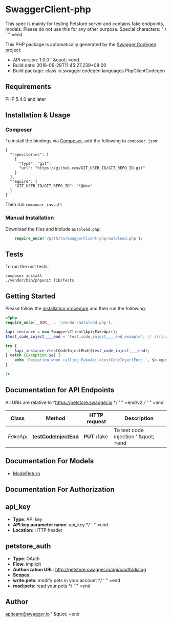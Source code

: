# SwaggerClient-php
This spec is mainly for testing Petstore server and contains fake endpoints, models. Please do not use this for any other purpose. Special characters: \" \\   ' \" =end

This PHP package is automatically generated by the [Swagger Codegen](https://github.com/swagger-api/swagger-codegen) project:

- API version: 1.0.0  &#39; \&quot; &#x3D;end
- Build date: 2016-06-28T11:45:27.239+08:00
- Build package: class io.swagger.codegen.languages.PhpClientCodegen

## Requirements

PHP 5.4.0 and later

## Installation & Usage
### Composer

To install the bindings via [Composer](http://getcomposer.org/), add the following to `composer.json`:

```
{
  "repositories": [
    {
      "type": "git",
      "url": "https://github.com/GIT_USER_ID/GIT_REPO_ID.git"
    }
  ],
  "require": {
    "GIT_USER_ID/GIT_REPO_ID": "*@dev"
  }
}
```

Then run `composer install`

### Manual Installation

Download the files and include `autoload.php`:

```php
    require_once('/path/to/SwaggerClient-php/autoload.php');
```

## Tests

To run the unit tests:

```
composer install
./vendor/bin/phpunit lib/Tests
```

## Getting Started

Please follow the [installation procedure](#installation--usage) and then run the following:

```php
<?php
require_once(__DIR__ . '/vendor/autoload.php');

$api_instance = new Swagger\Client\Api\FakeApi();
$test_code_inject____end = "test_code_inject____end_example"; // string | To test code injection  ' \" =end

try {
    $api_instance->testCodeInjectEnd($test_code_inject____end);
} catch (Exception $e) {
    echo 'Exception when calling FakeApi->testCodeInjectEnd: ', $e->getMessage(), PHP_EOL;
}

?>
```

## Documentation for API Endpoints

All URIs are relative to *https://petstore.swagger.io */ &#39; &quot; &#x3D;end/v2 */ &#39; &quot; &#x3D;end*

Class | Method | HTTP request | Description
------------ | ------------- | ------------- | -------------
*FakeApi* | [**testCodeInjectEnd**](docs/Api/FakeApi.md#testcodeinjectend) | **PUT** /fake | To test code injection  &#39; \&quot; &#x3D;end


## Documentation For Models

 - [ModelReturn](docs/Model/ModelReturn.md)


## Documentation For Authorization


## api_key

- **Type**: API key
- **API key parameter name**: api_key  */ ' " =end
- **Location**: HTTP header

## petstore_auth

- **Type**: OAuth
- **Flow**: implicit
- **Authorization URL**: http://petstore.swagger.io/api/oauth/dialog
- **Scopes**: 
 - **write:pets**: modify pets in your account  */ ' " =end
 - **read:pets**: read your pets  */ ' " =end


## Author

apiteam@swagger.io  &#39; \&quot; &#x3D;end



